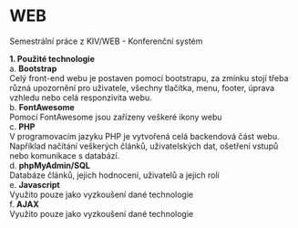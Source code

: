 # WEB
Semestrální práce z KIV/WEB - Konferenční systém

**1. Použité technologie** <br />
        a. **Bootstrap** <br />
        Celý front-end webu je postaven pomocí bootstrapu, za zmínku stojí třeba různá 
        upozornění pro uživatele, všechny tlačítka, menu, footer, úprava vzhledu nebo
        celá responzivita webu. <br />
        b. **FontAwesome** <br />
        Pomocí FontAwesome jsou zařízeny veškeré ikony webu <br />
        c. **PHP** <br />
        V programovacím jazyku PHP je vytvořená celá backendová část webu. 
        Například načítání veškerých článků, uživatelských dat, ošetření vstupů nebo 
        komunikace s databází. <br />
        d. **phpMyAdmin/SQL** <br />
        Databáze článků, jejich hodnocení, uživatelů a jejich rolí <br />
        e. **Javascript** <br />
        Využito pouze jako vyzkoušení dané technologie <br /> 
        f. **AJAX** <br />
        Využito pouze jako vyzkoušení dané technologie <br />
